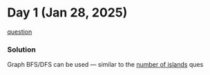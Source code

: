 # Day 1 (Jan 28, 2025)

[question](https://leetcode.com/problems/maximum-number-of-fish-in-a-grid/)

### Solution
Graph BFS/DFS can be used — similar to the [number of islands](https://leetcode.com/problems/number-of-islands/) ques
